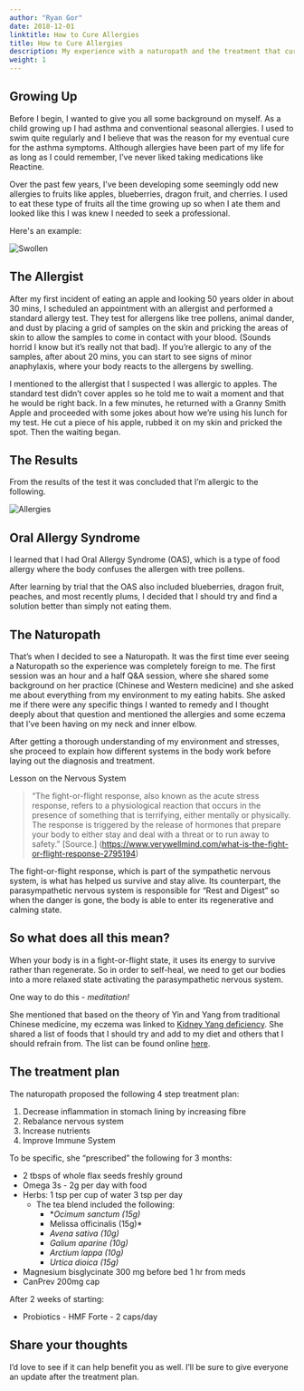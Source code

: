 ```yaml
---
author: "Ryan Gor"
date: 2018-12-01
linktitle: How to Cure Allergies
title: How to Cure Allergies
description: My experience with a naturopath and the treatment that cures allergies.
weight: 1
---
```


## Growing Up

Before I begin, I wanted to give you all some background on myself. As a child growing up I had asthma and conventional seasonal allergies. I used to swim quite regularly and I believe that was the reason for my eventual cure for the asthma symptoms. Although allergies have been part of my life for as long as I could remember, I’ve never liked taking medications like Reactine. 

Over the past few years, I’ve been developing some seemingly odd new allergies to fruits like apples, blueberries, dragon fruit, and cherries. I used to eat these type of fruits all the time growing up so when I ate them and looked like this I was knew I needed to seek a professional. 

Here's an example:

![Swollen](/images/swollen.jpeg)

## The Allergist
After my first incident of eating an apple and looking 50 years older in about 30 mins, I scheduled an appointment with an allergist and performed a standard allergy test. They test for allergens like tree pollens, animal dander, and dust by placing a grid of samples on the skin and pricking the areas of skin to allow the samples to come in contact with your blood. (Sounds horrid I know but it’s really not that bad). If you’re allergic to any of the samples, after about 20 mins, you can start to see signs of minor anaphylaxis, where your body reacts to the allergens by swelling. 

I mentioned to the allergist that I suspected I was allergic to apples. The standard test didn’t cover apples so he told me to wait a moment and that he would be right back. In a few minutes, he returned with a Granny Smith Apple and proceeded with some jokes about how we’re using his lunch for my test. He cut a piece of his apple, rubbed it on my skin and pricked the spot. Then the waiting began. 

## The Results 

From the results of the test it was concluded that I’m allergic to the following. 

![Allergies](/images/allergies.jpeg)

## Oral Allergy Syndrome

I learned that I had Oral Allergy Syndrome (OAS), which is a type of food allergy where the body confuses the allergen with tree pollens.

After learning by trial that the OAS also included blueberries, dragon fruit, peaches, and most recently plums, I decided that I should try and find a solution better than simply not eating them. 

## The Naturopath

That’s when I decided to see a Naturopath. It was the first time ever seeing a Naturopath so the experience was completely foreign to me. The first session was an hour and a half Q&A session, where she shared some background on her practice (Chinese and Western medicine) and she asked me about everything from my environment to my eating habits. She asked me if there were any specific things I wanted to remedy and I thought deeply about that question and mentioned the allergies and some eczema that I’ve been having on my neck and inner elbow.

After getting a thorough understanding of my environment and stresses, she proceed to explain how different systems in the body work before laying out the diagnosis and treatment.

Lesson on the Nervous System
> “The fight-or-flight response, also known as the acute stress response, refers to a physiological reaction that occurs in the presence of something that is terrifying, either mentally or physically. The response is triggered by the release of hormones that prepare your body to either stay and deal with a threat or to run away to safety.” 
[Source.] (https://www.verywellmind.com/what-is-the-fight-or-flight-response-2795194)

The fight-or-flight response, which is part of the sympathetic nervous system, is what has helped us survive and stay alive. Its counterpart, the parasympathetic nervous system is responsible for “Rest and Digest” so when the danger is gone, the body is able to enter its regenerative and calming state.

## So what does all this mean?

When your body is in a fight-or-flight state, it uses its energy to survive rather than regenerate. So in order to self-heal, we need to get our bodies into a more relaxed state activating the parasympathetic nervous system.

One way to do this - *meditation!*

She mentioned that based on the theory of Yin and Yang from traditional Chinese medicine, my eczema was linked to [Kidney Yang deficiency](http://www.shen-nong.com/eng/principles/kidneyyinyang.html). She shared a list of foods that I should try and add to my diet and others that I should refrain from. The list can be found online [here](https://acupuncture.rhizome.net.nz/acupuncture/dietary-therapy/yang-deficiency/).

## The treatment plan

The naturopath proposed the following 4 step treatment plan:

1. Decrease inflammation in stomach lining by increasing fibre
2. Rebalance nervous system
3. Increase nutrients
4. Improve Immune System

To be specific, she “prescribed” the following for 3 months:

* 2 tbsps of whole flax seeds freshly ground
* Omega 3s - 2g per day with food
* Herbs: 1 tsp per cup of water 3 tsp per day
	* The tea blend included the following:
		* **Ocimum sanctum (15g)*
		* Melissa officinalis (15g)*
		* *Avena sativa (10g)*
		* *Galium aparine (10g)*
		* *Arctium lappa (10g)*
		* *Urtica dioica (15g)*
* Magnesium bisglycinate 300 mg before bed 1 hr from meds
* CanPrev 200mg cap 

After 2 weeks of starting:

* Probiotics - HMF Forte - 2 caps/day

## Share your thoughts

I’d love to see if it can help benefit you as well. I’ll be sure to give everyone an update after the treatment plan.



